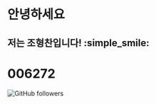 # 안녕하세요

## 저는 조형찬입니다! :simple_smile:
# 006272


![GitHub followers](https://img.shields.io/github/followers/HYEONGCHANCHO?style=social)
